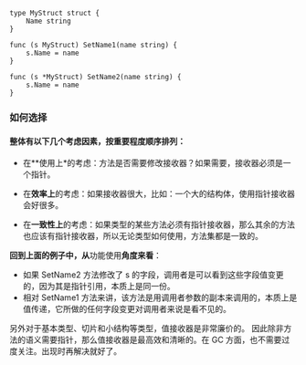 
```
type MyStruct struct {
    Name string
}

func (s MyStruct) SetName1(name string) {
    s.Name = name
}

func (s *MyStruct) SetName2(name string) {
    s.Name = name
}

```
### 如何选择
#### 整体有以下几个考虑因素，按重要程度顺序排列：


* 在**使用上*的考虑：方法是否需要修改接收器？如果需要，接收器必须是一个指针。


* 在**效率上**的考虑：如果接收器很大，比如：一个大的结构体，使用指针接收器会好很多。


* 在**一致性上**的考虑：如果类型的某些方法必须有指针接收器，那么其余的方法也应该有指针接收器，所以无论类型如何使用，方法集都是一致的。


**回到上面的例子中，从**功能使用**角度来看**：

* 如果 SetName2 方法修改了 s 的字段，调用者是可以看到这些字段值变更的，因为其是指针引用，本质上是同一份。
* 相对 SetName1 方法来讲，该方法是用调用者参数的副本来调用的，本质上是值传递，它所做的任何字段变更对调用者来说是看不见的。

另外对于基本类型、切片和小结构等类型，值接收器是非常廉价的。
因此除非方法的语义需要指针，那么值接收器是最高效和清晰的。在 GC 方面，也不需要过度关注。出现时再解决就好了。
